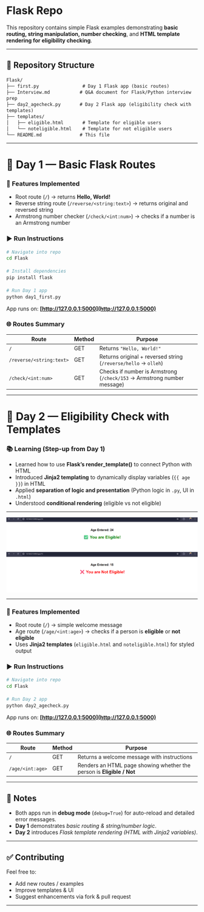 # Flask Repo

This repository contains simple Flask examples demonstrating **basic routing, string manipulation, number checking**, and **HTML template rendering for eligibility checking**.

---

## 📁 Repository Structure

```
Flask/
├── first.py                # Day 1 Flask app (basic routes)
├── Interview.md           # Q&A document for Flask/Python interview prep
├── day2_agecheck.py       # Day 2 Flask app (eligibility check with templates)
├── templates/
│   ├── eligible.html       # Template for eligible users
│   └── noteligible.html    # Template for not eligible users
└── README.md              # This file
```

---

# 🔖 Day 1 — Basic Flask Routes

### 🚀 Features Implemented

* Root route (`/`) → returns **Hello, World!**
* Reverse string route (`/reverse/<string:text>`) → returns original and reversed string
* Armstrong number checker (`/check/<int:num>`) → checks if a number is an Armstrong number

### ▶️ Run Instructions

```bash
# Navigate into repo
cd Flask  

# Install dependencies
pip install flask  

# Run Day 1 app
python day1_first.py
```

App runs on: **[http://127.0.0.1:5000](http://127.0.0.1:5000)**

### 🌐 Routes Summary

| Route                    | Method | Purpose                                                                 |
| ------------------------ | ------ | ----------------------------------------------------------------------- |
| `/`                      | GET    | Returns `"Hello, World!"`                                               |
| `/reverse/<string:text>` | GET    | Returns original + reversed string (`/reverse/hello` → `olleh`)         |
| `/check/<int:num>`       | GET    | Checks if number is Armstrong (`/check/153` → Armstrong number message) |

---

# 🔖 Day 2 — Eligibility Check with Templates

### 📚 Learning (Step-up from Day 1)

* Learned how to use **Flask’s render\_template()** to connect Python with HTML
* Introduced **Jinja2 templating** to dynamically display variables (`{{ age }}`) in HTML
* Applied **separation of logic and presentation** (Python logic in `.py`, UI in `.html`)
* Understood **conditional rendering** (eligible vs not eligible)

---

<div align="center">
  <img src="https://github.com/1608Suraj/Flask/blob/main/Day02/eligible.png" alt="Eligible Page"/>
  <img src="https://github.com/1608Suraj/Flask/blob/main/Day02/not_eligible.png" alt="Not Eligible Page" />
</div>

---

### 🚀 Features Implemented

* Root route (`/`) → simple welcome message
* Age route (`/age/<int:age>`) → checks if a person is **eligible** or **not eligible**
* Uses **Jinja2 templates** (`eligible.html` and `noteligible.html`) for styled output

### ▶️ Run Instructions

```bash
# Navigate into repo
cd Flask  

# Run Day 2 app
python day2_agecheck.py
```

App runs on: **[http://127.0.0.1:5000](http://127.0.0.1:5000)**

### 🌐 Routes Summary

| Route            | Method | Purpose                                                               |
| ---------------- | ------ | --------------------------------------------------------------------- |
| `/`              | GET    | Returns a welcome message with instructions                           |
| `/age/<int:age>` | GET    | Renders an HTML page showing whether the person is **Eligible / Not** |

---

## 🧰 Notes

* Both apps run in **debug mode** (`debug=True`) for auto-reload and detailed error messages.
* **Day 1** demonstrates *basic routing & string/number logic*.
* **Day 2** introduces *Flask template rendering (HTML with Jinja2 variables)*.

---

## ✅ Contributing

Feel free to:

* Add new routes / examples
* Improve templates & UI
* Suggest enhancements via fork & pull request

---
